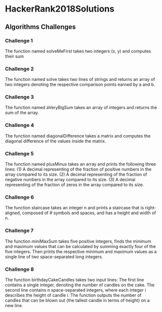 # HackerRank2018Solutions

## Algorithms Challenges

### Challenge 1
The function named solveMeFirst takes two integers (x, y) and computes their sum

### Challenge 2
The function named solve takes two lines of strings and returns an array of two integers denoting the respective comparison points earned by a and b.

### Challenge 3
The function named aVeryBigSum takes an array of integers and returns the sum of the array.

### Challenge 4
The function named diagonalDifference takes a matrix and computes the diagonal difference of the values inside the matrix.

### Challenge 5
The function named plusMinus takes an array and prints the following three lines: (1) A decimal representing of the fraction of positive numbers in the array compared to its size. (2) A decimal representing of the fraction of negative numbers in the array compared to its size. (3) A decimal representing of the fraction of zeros in the array compared to its size.

### Challenge 6
The function staircase takes an integer n and prints a staircase that is right-aligned, composed of # symbols and spaces, and has a height and width of n.

### Challenge 7
The function miniMaxSum takes five positive integers, finds the minimum and maximum values that can be calculated by summing exactly four of the five integers. Then prints the respective minimum and maximum values as a single line of two space-separated long integers.

### Challenge 8
The function birthdayCakeCandles takes two input lines: The first line contains a single integer, denoting the number of candles on the cake. The second line contains n space-separated integers, where each integer i describes the height of candle i. The function outputs the number of candles that can be blown out (the tallest candle in terms of height) on a new line.